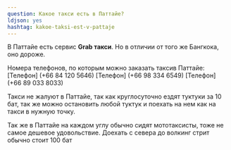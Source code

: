 ```yaml
---
question: Какое такси есть в Паттайе?
ldjson: yes
hashtag: kakoe-taksi-est-v-pattaje
---
```


В Паттайе есть сервис **Grab такси**. Но в отличии от того же Бангкока, оно дороже.

Номера телефонов, по которым можно заказать таксив Паттайе:
[Телефон] (+66 84 120 5646) [Телефон] (+66 98 334 6549) [Телефон] (+66 89 033 8033)

Такси не жалуют в Паттайе, так как круглосуточно ездят туктуки за 10 бат, так же можно остановить любой туктук и поехать на нем как на такси в нужную точку.

Так же в Паттайе на каждом углу обычно сидят мототаксисты, тоже не самое дешевое удовольствие. Доехать с севера до волкинг стрит обычно стоит 100 бат
